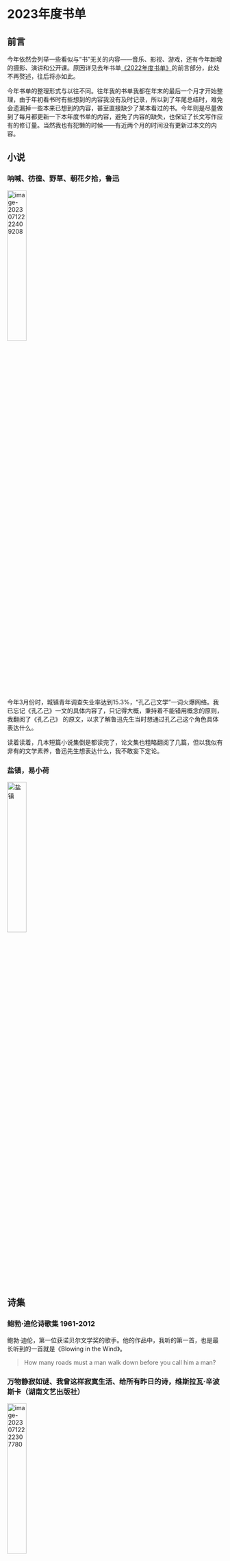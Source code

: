 # 2023年度书单

## 前言

今年依然会列举一些看似与“书”无关的内容——音乐、影视、游戏，还有今年新增的摄影、演讲和公开课。原因详见去年书单[《2022年度书单》](https://mp.weixin.qq.com/s?__biz=MzU3NDgyNzYwNg==&mid=2247484643&idx=1&sn=59e21b48bb02eed65cf3cc82329d29ac&chksm=fd2d39daca5ab0cc92f27f9b59185b862a140cdd5e7fa9ded7a9b3859db5b863775998a5a413&token=1936453047&lang=zh_CN#rd)的前言部分，此处不再赘述，往后将亦如此。

今年书单的整理形式与以往不同。往年我的书单我都在年末的最后一个月才开始整理，由于年初看书时有些想到的内容我没有及时记录，所以到了年尾总结时，难免会遗漏掉一些本来已想到的内容，甚至直接缺少了某本看过的书。今年则是尽量做到了每月都更新一下本年度书单的内容，避免了内容的缺失，也保证了长文写作应有的修订量。当然我也有犯懒的时候——有近两个月的时间没有更新过本文的内容。

## 小说

### 呐喊、彷徨、野草、朝花夕拾，鲁迅

<img src="./../assets/2023年度书单/image-20230712222409208.png" alt="image-20230712222409208" width="30%" />

今年3月份时，城镇青年调查失业率达到15.3%，“孔乙己文学”一词火爆网络。我已忘记《孔乙己》一文的具体内容了，只记得大概，秉持着不能错用概念的原则，我翻阅了《孔乙己》 的原文，以求了解鲁迅先生当时想通过孔乙己这个角色具体表达什么。

读着读着，几本短篇小说集倒是都读完了，论文集也粗略翻阅了几篇，但以我似有非有的文学素养，鲁迅先生想表达什么，我不敢妄下定论。

### 盐镇，易小荷

<img src="./../assets/2023年度书单/image-20230712222224084.png" alt="盐镇" width="30%" />

## 诗集

### 鲍勃·迪伦诗歌集 1961-2012

鲍勃·迪伦，第一位获诺贝尔文学奖的歌手。他的作品中，我听的第一首，也是最长听到的一首就是《Blowing in the Wind》。

> How many roads must a man walk down
> before you call him a man?

### 万物静寂如谜、我曾这样寂寞生活、给所有昨日的诗，维斯拉瓦·辛波斯卡（湖南文艺出版社）

<img src="./../assets/2023年度书单/image-20230712222307780.png" alt="image-20230712222307780" width="30%" />

### 辛波斯卡诗选，维斯拉瓦·辛波斯卡（桂冠世界文学名著）

### 一百首爱的十四行诗，聂鲁达

写情诗的时候抄一抄。

### 罗门诗选，罗门

### 台港爱情诗选，培贵编（长江文艺出版社  1987年）

## 杂文

### 容忍与自由，胡适（台湾商务印书馆）

<img src="./../assets/2023年度书单/image-20230712222340105.png" alt="image-20230712222340105" width="30%" />

胡适，安徽绩溪人。我也是绩溪人，作为绩溪人怎么能不读胡适呢？

此版为台湾商务印书馆出版，与在大陆出版的《容忍与自由》在收录文章的内容和数量上都有些许差异。

### 退步集续编，陈丹青

> 一退再退，所为者何？

## 经济

### 置身事内，兰小欢

<img src="./../assets/2023年度书单/image-20230722174532150.png" alt="image-20230722174532150" width="30%" />

去年读过一遍，今年再读，温故知新。

21年末，王烁老师在自己的年度书单中介绍这本书时这样写道：

> 出自中国学者之手，以普通人能理解的讲述，讲明白中国经济中的最大那一只大象——政府——如何起作用，与经济发展的现实基本同步。作者定书名为置身事内，我猜有两层意思，一层是设身处地去理解，一层是后果事关每个人。此事无人可以置身其外。

再读这句话的时候，我想起19年年初的寒假，在和好友吃饭时，我被问道：“关注国家经济有什么用？这种宏观的东西与你有什么关系，你能控制吗？”

彼时我回答道：“这些只是我的个人兴趣。国家经济如此庞大的系统，岂是我能控制的了的。不过只是同娱乐新闻一样，消遣着看看”

如今再看这个问题，我的答案会有些许不同。我关注这些信息，不为控制，只为发声。面对国家经济这样的巨型机器，你我皆蚍蜉，何以撼大树？但你我皆在系统之中，置身事内，你我的经济决策无一不在影响国家经济的走向，大到买房买车，小至吃饭出行。单看你我，确实依旧影响甚微，但千千万万人的经济决策汇集起来，就形成了宏观的经济数据。准确的经济数据，就是经济系统内部的反馈，我根据系统内部的反馈，再调节我的经济决策，就是我在经济行为上的发声。“雪崩发生时没有一片雪花是无辜的”，这句话在谈论经济走向时，我觉得同样适用。

今年5月份时，财新的一则《青年失业率首破20%》的推送冲入我的眼球，此后我开始和经济学在读的表妹关注起了中国当下的经济数据——6月居民消费价格环比下降0.2%，

看书中对地方财政运作的阐述，再看如今的房产经济的走向，不免长叹。

## 哲学

### 洞见：从科学到哲学，打开人类的认知真相，罗伯特·赖特

<img src="./../assets/s33687223-1690985343711-3.jpg" alt="洞见" width="30%" />

本书英文原名为《Why Buddhism is true》。因此，这是一本讲佛学的书。

## 音乐

今年，我本想将由纯乐器演奏的“音乐”和由演唱者演唱的有歌词的“歌曲”分为两个部分，这是因为我对上述两者有了一个新的观点——二者在表达内容时的抽象程度不同，前者依靠单纯的旋律来表达，后者则不仅依靠旋律，同时也依靠歌词来表达。而对于听众来说，前者更依靠纯粹的听觉去感受内容，后者则可以选择在旋律之外通过歌词去理解内容，前者需要听众有想象力，后者有时则需要听众有一些文学欣赏能力。相较而言，我个人觉得“歌曲”是比“音乐”要好“懂”一些的。

二者不同，但也都离不开“旋律”这一核心。我在初中阶段接触了大量的日式动漫，ACG歌曲是我最早接触的非中文歌曲。之后我又为学好英语而开始听欧美歌曲。时至今日，很多日韩乃至欧美的歌曲我依然听不懂歌词，但是这也并不影响我欣赏它们的旋律。

陈绮贞——我很喜欢的一位音乐创作人——在今年颁发第34届金曲奖的时候有如下致辞：

> 一首好歌，要有隽永的歌词，动听的旋律，歌手无可取代的诠释，还有高品质的幕后制作，最好，还要符合时代精神。

好的歌曲，当是文学与音乐结合的产物。

最后，我还是将“音乐”与“歌曲”放在了同一部分，因为本质上，它们都是在表达人类的同一部分。

### Paganini: Diabolus in Musica (帕格尼尼：魔鬼之音)

<img src="./../assets/2023年度书单/Accardo%20Interpreta%20Paganini.jpg" alt="Accardo Interpreta Paganini" width="30%" />

### 爱上你就会失去你（单曲），王祖贤

先附上歌词：

> 这到底是什么样的游戏（这大概是场很奇怪的游戏）
> 如果不去爱，我们就不会失去（一旦陷入，就很难领悟）
>
> 这到底是谁定的规则（这难道是爱情的宿命）
> 一旦拥有，就要开始担心失落（一旦拥有，就不能在乎天长地久）
>
> 越爱上你，越失去你
> 越留恋你，越抓不住你
>
> 还没有离开你，就开始想念你
> 觉得好像还没有开始好好爱你
> 好好爱你，好好爱你
> 就失去你

如果爱上你，结局注定只能是失去你吗？

如果爱上你，结局注定只能是失去你，那我还会爱上你吗？

“还没有离开你，就开始想念你”

## 游戏

### 塞尔达-王国之泪

## 摄影

## 演讲

### 梁文道：一枝筆的認同與效忠——我的身份省察報告

### 许子东：重讀阿Q：奴才還是奴隸？——魯迅誕辰140周年

### 郭初陽：學語文不需要語文書

### 歐麗娟：孤獨的多棱鏡

### 黃盈盈：小姐研究二十年

### 賀欣：離婚中的男女不平等

### 王雲珂：擇偶與偏見——在性研究領域，我們自動忽略了那些不渴望交配的大多數

### 马云：2020外滩金融峰会演讲

## 公开课
